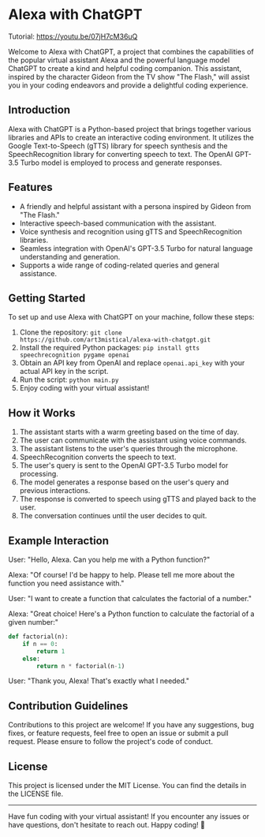# Alexa with ChatGPT

Tutorial: https://youtu.be/07jH7cM36uQ

Welcome to Alexa with ChatGPT, a project that combines the capabilities of the popular virtual assistant Alexa and the powerful language model ChatGPT to create a kind and helpful coding companion. This assistant, inspired by the character Gideon from the TV show "The Flash," will assist you in your coding endeavors and provide a delightful coding experience.

## Introduction

Alexa with ChatGPT is a Python-based project that brings together various libraries and APIs to create an interactive coding environment. It utilizes the Google Text-to-Speech (gTTS) library for speech synthesis and the SpeechRecognition library for converting speech to text. The OpenAI GPT-3.5 Turbo model is employed to process and generate responses.

## Features

- A friendly and helpful assistant with a persona inspired by Gideon from "The Flash."
- Interactive speech-based communication with the assistant.
- Voice synthesis and recognition using gTTS and SpeechRecognition libraries.
- Seamless integration with OpenAI's GPT-3.5 Turbo for natural language understanding and generation.
- Supports a wide range of coding-related queries and general assistance.

## Getting Started

To set up and use Alexa with ChatGPT on your machine, follow these steps:

1. Clone the repository: `git clone https://github.com/art3mistical/alexa-with-chatgpt.git`
2. Install the required Python packages: `pip install gtts speechrecognition pygame openai`
3. Obtain an API key from OpenAI and replace `openai.api_key` with your actual API key in the script.
4. Run the script: `python main.py`
5. Enjoy coding with your virtual assistant!

## How it Works

1. The assistant starts with a warm greeting based on the time of day.
2. The user can communicate with the assistant using voice commands.
3. The assistant listens to the user's queries through the microphone.
4. SpeechRecognition converts the speech to text.
5. The user's query is sent to the OpenAI GPT-3.5 Turbo model for processing.
6. The model generates a response based on the user's query and previous interactions.
7. The response is converted to speech using gTTS and played back to the user.
8. The conversation continues until the user decides to quit.

## Example Interaction

User: "Hello, Alexa. Can you help me with a Python function?"

Alexa: "Of course! I'd be happy to help. Please tell me more about the function you need assistance with."

User: "I want to create a function that calculates the factorial of a number."

Alexa: "Great choice! Here's a Python function to calculate the factorial of a given number:"

```python
def factorial(n):
    if n == 0:
        return 1
    else:
        return n * factorial(n-1)
```

User: "Thank you, Alexa! That's exactly what I needed."

## Contribution Guidelines

Contributions to this project are welcome! If you have any suggestions, bug fixes, or feature requests, feel free to open an issue or submit a pull request. Please ensure to follow the project's code of conduct.

## License

This project is licensed under the MIT License. You can find the details in the LICENSE file.

---

Have fun coding with your virtual assistant! If you encounter any issues or have questions, don't hesitate to reach out. Happy coding! 🚀

